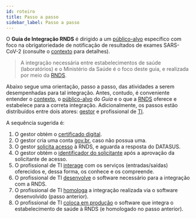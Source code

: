 ```yaml
---
id: roteiro
title: Passo a passo 
sidebar_label: Passo a passo
---
```


O **Guia de Integração RNDS** é dirigido a um [público-alvo](./publico-alvo) específico com foco na obrigatoriedade de 
notificação de resultados de exames SARS-CoV-2 (consulte o [contexto](./contexto) para detalhes).

>A integração necessária entre estabelecimentos de saúde (laboratórios) e o Ministério da Saúde é o foco deste guia, e realizada por meio da [RNDS](../rnds/rnds).

Abaixo segue uma orientação, passo a passo, das atividades a serem desempenhadas para tal integração. Antes, contudo, é conveniente entender o [contexto](./contexto), o [público-alvo](./publico-alvo) do _Guia_ e o que a [RNDS](../rnds/rnds) oferece e estabelece para a correta integração. Adicionalmente, os passos estão distribuídos entre dois atores: [gestor](./gestor) e profissional de 
[TI](./ti). 

A sequência sugerida é:
1. O gestor obtém o [certificado digital](./certificado).
1. O gestor cria uma conta [gov.br](https://www.gov.br/pt-br/servicos/criar-sua-conta-meu-gov.br), caso não possua uma.
1. O gestor [solicita acesso](./portal) à RNDS, e aguarda a resposta do DATASUS. 
1. O gestor obtém o [identificador do solicitante](./identificador) após a aprovação da solicitante de acesso.
1. O profissional de TI [interage](./postman) com os serviços (entradas/saídas) oferecidos e, dessa forma, os conhece e os compreende.
1. O profissional de TI [desenvolve](./si) o software necessário para a integração com a RNDS.
1. O profissional de TI [homologa](./homologar) a integração realizada via o software desenvolvido (passo anterior).
1. O profissional de TI [coloca em produção](./producao) o software que integra o estabelecimento de saúde à RNDS (e homologado no passo anterior).

